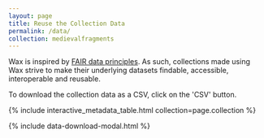 ```yaml
---
layout: page
title: Reuse the Collection Data
permalink: /data/
collection: medievalfragments
---
```


Wax is inspired by [FAIR data principles](https://journal.code4lib.org/articles/13427). As such, collections made using Wax strive to make their underlying datasets findable, accessible, interoperable and reusable.

To download the collection data as a CSV, click on the 'CSV' button.

{% include interactive_metadata_table.html collection=page.collection %}
<div class="container my-4">
    {% include data-download-modal.html %}
</div>

